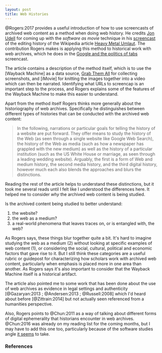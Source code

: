 ```yaml
---
layout: post
title: Web Histories 
---
```


@Rogers:2017 provides a useful introduction of how to use screencasts of
archived web content as a method when doing web history. He credits [Jon Udell]
for coming up with the *software as movie* technique in his [screencast] of the
editing history of the Wikipedia article [Heavy Metal Umlaut]. The contribution
Rogers makes is applying this method to historical work with web archives, which
he does in the [Google and the politics of tabs] screencast.

The article contains a description of the method itself, which is to use the
[Wayback Machine] as a data source, [Grab Them All] for collecting screenshots,
and [iMovie] for knitting the images together into a video which can then be
narrated. Identifying what URLs to screencap is an important step to the
process, and Rogers explains some of the features of the Wayback Machine to make
this easier to understand.

Apart from the method itself Rogers thinks more generally about the
historiography of web archives. Specifically he distinguishes between different
types of histories that can be conducted with the archived web content:

> In the following, narrations or particular goals for telling the history of a
> website are put forward. They offer means to study the history of the Web (as
> seen through a single website like Google Web Search), the history of the Web
> as media (such as how a newspaper has grappled with the new medium) as well
> as the history of a particular institution (such as the US White House or
> marriage, as seen through a leading wedding website). Arguably, the first is a
> form of Web and medium history, the second media history, and the third
> digital history, however much each also blends the approaches and blurs the
> distinctions.

Reading the rest of the article helps to understand these distinctions, but it
took me several reads until I felt like I understood the differences here. It
helped me to consider *why* the archived web content is being studied.

Is the archived content being studied to better understand:

1. the website?
2. the web as a medium?
3. a real-world phenomena that leaves traces on, or is entangled with, the web?

As Rogers says, these things blur together quite a bit. It's hard to imagine
studying the web as a medium (2) without looking at specific examples of web
content (1), or considering the social, cultural, political and economic factors
that gave rise to it. But I still think these categories are a useful rubric or
guidepost for characterizing how scholars work with archived web content,
particularly when emphasis is placed more in one area than another. As Rogers
says it's also important to consider that the Wayback Machine itself is a
historical artifact.

The article also pointed me to some work that has been done about the use of web
archives as evidence in legal settings and authenticity [@Gazaryan:2013 ;
@Andersen:2013 ; @Russell:2008] which I'd heard about before [@Zittrain:2014]
but not actually seen referenced from a humanities perspective.

Also, Rogers points to @Chun:2011 as a way of talking about different forms of
digital ephemerality that historians encounter in web archives. @Chun:2016
was already on my reading list for the coming months, but I may have to add this
one too, particularly because of the software studies angle [it seems] to take.


### References

[Grab Them All]: https://addons.mozilla.org/en-US/firefox/addon/grab-them-all/
[Google and the politics of tabs]: https://www.youtube.com/watch?v=oxiFVcFBsUE
[screencast]: http://jonudell.net/udell/gems/umlaut/umlaut.html
[Umlaut]: https://en.wikipedia.org/wiki/Metal_umlaut
[Jon Udell]: https://en.wikipedia.org/wiki/Jon_Udell
[it seems]: https://mitpress.mit.edu/books/programmed-visions
[Heavy Metal Umlaut]: https://en.wikipedia.org/wiki/Metal_umlaut
